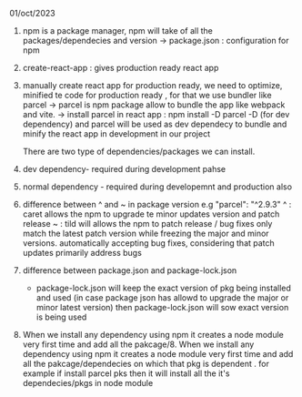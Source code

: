 01/oct/2023

1. npm is a package manager, npm will take of all the packages/dependecies and version
   -> package.json : configuration for npm

2. create-react-app : gives production ready react app

3. manually create react app for production ready, we need to optimize, minified te code for production ready , for that we use bundler like parcel
   -> parcel is npm package allow to bundle the app like webpack and vite.
   -> install parcel in react app : npm install -D parcel
   -D (for dev dependency) and parcel will be used as dev dependecy to bundle and minify the react app in development in our project

   There are two type of dependencies/packages we can install.

4. dev dependency- required during development pahse
5. normal dependency - required during developemnt and production also

6. difference between ^ and ~ in package version
   e.g "parcel": "^2.9.3"
   ^ : caret allows the npm to upgrade te minor updates version and patch release
   ~ : tild will allows the npm to patch release / bug fixes only
         match the latest patch version while freezing the major and minor versions.
         automatically accepting bug fixes, considering that patch updates primarily address bugs
8. difference between package.json and package-lock.json
   - package-lock.json will keep the exact version of pkg being installed and used (in case package json has allowd to upgrade the major or minor latest version) then package-lock.json will sow exact version is being used
9. When we install any dependency using npm it creates a node module very first time and add all the pakcage/8. When we install any dependency using npm it creates a node module very first time and add all the pakcage/dependecies on which that pkg is dependent .
   for example if install parcel pks then it will install all the it's dependecies/pkgs in node module
